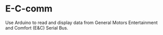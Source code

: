 # E-C-comm
Use Arduino to read and display data from General Motors Entertainment and Comfort (E&amp;C) Serial Bus.
